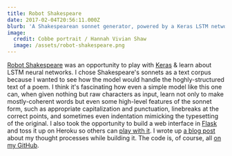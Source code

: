 ```yaml
---
title: Robot Shakespeare
date: 2017-02-04T20:56:11.000Z
blurb: 'A Shakespearean sonnet generator, powered by a Keras LSTM network and Flask.'
image:
  credit: Cobbe portrait / Hannah Vivian Shaw
  image: /assets/robot-shakespeare.png
---
```

[Robot Shakespeare](http://robot-shakespeare.herokuapp.com/) was an opportunity to play with [Keras](keras.io) & learn about LSTM neural networks. I chose Shakespeare's sonnets as a text corpus because I wanted to see how the model would handle the hoghly-structured text of a poem. I think it's fascinating how even a simple model like this one can, when given nothing but raw characters as input, learn not only to make mostly-coherent words but even some high-level features of the sonnet form, such as appropriate capitalization and punctuation, linebreaks at the correct points, and sometimes even indentation mimicking the typesetting of the original. I also took the opportunity to build a web interface in [Flask](http://flask.pocoo.org/) and toss it up on Heroku so others can [play with it](http://robot-shakespeare.herokuapp.com/). I wrote up [a blog post](https://vivshaw.github.io/blog/electric-pentameter/) about my thought processes while building it. The code is, of course, all [on my GitHub](https://github.com/vivshaw/scriptophile).
